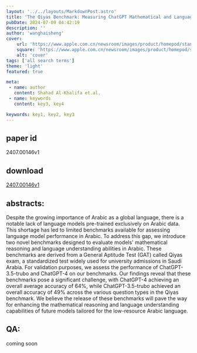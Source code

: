 ```yaml
---
layout: '../../layouts/MarkdownPost.astro'
title: 'The Qiyas Benchmark: Measuring ChatGPT Mathematical and Language Understanding in Arabic'
pubDate: 2024-07-09 04:42:19
description: ''
author: 'wanghaisheng'
cover:
    url: 'https://www.apple.com.cn/newsroom/images/product/homepod/standard/Apple-HomePod-hero-230118_big.jpg.large_2x.jpg'
    square: 'https://www.apple.com.cn/newsroom/images/product/homepod/standard/Apple-HomePod-hero-230118_big.jpg.large_2x.jpg'
    alt: 'cover'
tags: ['all search terms'] 
theme: 'light'
featured: true

meta:
 - name: author
   content: Shahad Al-Khalifa et.al.
 - name: keywords
   content: key3, key4

keywords: key1, key2, key3
---
```


## paper id
2407.00146v1
## download
[2407.00146v1](http://arxiv.org/abs/2407.00146v1)
## abstracts:
Despite the growing importance of Arabic as a global language, there is a notable lack of language models pre-trained exclusively on Arabic data. This shortage has led to limited benchmarks available for assessing language model performance in Arabic. To address this gap, we introduce two novel benchmarks designed to evaluate models' mathematical reasoning and language understanding abilities in Arabic. These benchmarks are derived from a General Aptitude Test (GAT) called Qiyas exam, a standardized test widely used for university admissions in Saudi Arabia. For validation purposes, we assess the performance of ChatGPT-3.5-trubo and ChatGPT-4 on our benchmarks. Our findings reveal that these benchmarks pose a significant challenge, with ChatGPT-4 achieving an overall average accuracy of 64%, while ChatGPT-3.5-trubo achieved an overall accuracy of 49% across the various question types in the Qiyas benchmark. We believe the release of these benchmarks will pave the way for enhancing the mathematical reasoning and language understanding capabilities of future models tailored for the low-resource Arabic language.
## QA:
coming soon
